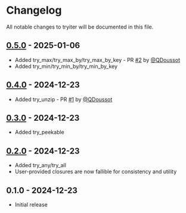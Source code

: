 # Changelog

All notable changes to tryiter will be documented in this file.

## [0.5.0] - 2025-01-06
* Added try_max/try_max_by/try_max_by_key - PR [#2] by [@QDoussot]
* Added try_min/try_min_by/try_min_by_key

## [0.4.0] - 2024-12-23
* Added try_unzip - PR [#1] by [@QDoussot]

## [0.3.0] - 2024-12-23
* Added try_peekable

## [0.2.0] - 2024-12-23
* Added try_any/try_all
* User-provided closures are now fallible for consistency and utility

## 0.1.0 - 2024-12-23
* Initial release

<!-- PR links -->
[#1]: https://github.com/carlsverre/tryiter/pull/1
[#2]: https://github.com/carlsverre/tryiter/pull/2

<!-- Contributor links -->
[@QDoussot]: https://github.com/QDoussot

<!-- Compare links -->
[0.5.0]: https://github.com/carlsverre/tryiter/compare/v0.4.0...v0.5.0
[0.4.0]: https://github.com/carlsverre/tryiter/compare/v0.3.0...v0.4.0
[0.3.0]: https://github.com/carlsverre/tryiter/compare/v0.2.0...v0.3.0
[0.2.0]: https://github.com/carlsverre/tryiter/compare/v0.1.0...v0.2.0


